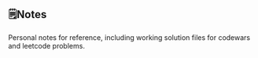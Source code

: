 ## 🗒N️otes

Personal notes for reference, including working solution files for codewars and leetcode problems.
